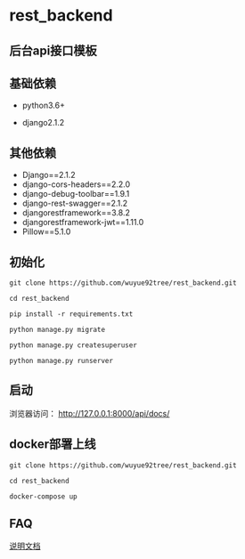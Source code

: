 # rest_backend

## 后台api接口模板

## 基础依赖

- python3.6+

- django2.1.2

## 其他依赖

- Django==2.1.2
- django-cors-headers==2.2.0
- django-debug-toolbar==1.9.1
- django-rest-swagger==2.1.2
- djangorestframework==3.8.2
- djangorestframework-jwt==1.11.0
- Pillow==5.1.0

## 初始化

```
git clone https://github.com/wuyue92tree/rest_backend.git

cd rest_backend

pip install -r requirements.txt

python manage.py migrate

python manage.py createsuperuser

python manage.py runserver
```

## 启动

浏览器访问： http://127.0.0.1:8000/api/docs/


## docker部署上线

```
git clone https://github.com/wuyue92tree/rest_backend.git

cd rest_backend

docker-compose up
```


## FAQ

[说明文档](http://wuyue92tree.antio.top/opensource/rest_backend.html#FAQ)
